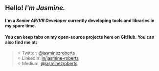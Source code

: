 ## Hello! *I'm Jasmine.* 

#### I'm a *Senior AR/VR Developer* currently developing tools and libraries in my spare time. 

#### You can keep tabs on my open-source projects here on GitHub. You can also find me at:  

> ✧ Twitter: [@jasminezroberts](https://www.twitter.com/jasminezroberts)<br/>
> ✧ LinkedIn: [in/jasmine-roberts](https://www.linkedin.com/in/jasmine-roberts)<br/>
> ✧ Medium: [@jasminezroberts](https://www.medium.com/@jasminezroberts)


